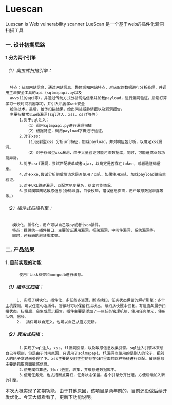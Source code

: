 # Luescan
Luescan is Web vulnerability scanner
LueScan 是一个基于web的插件化漏洞扫描工具


### 一. 设计初期思路
   #### 1.分为两个引擎
######   （1）爬虫式扫描引擎：
      特点：获取网站信息，通过网站信息，整体感知网站特点，对获取的数据进行分析处理，并调用主流安全工具的api（sqlmapapi.py以及
      awvs11的api等），并通过传统方式分析网站信息并加载payload，进行漏洞验证。后期打算学习一段时间机器学习，并引入机器学web安全
      检测技术。最后，给予扫描结果，给出网站威胁情报以及漏洞报告。
      主要扫描常见web漏洞(sql注入，xss，csrf等等)
          1.对于sql注入：
             （1）调用sqlmpapi.py进行漏洞扫描
             （2）根据特征，调用payload字典进行验证。
          2.对于xss:
              (1)反射型xss 分析url特征，加载payload，并对响应包分析，以确定xss漏洞。
             （2）对于存储型xss漏洞，由于大量验证可能污染数据库，同时，可能造成业务功能异常。
          3.对于csrf漏洞，尝试匹配表单或者ajax，以确定是否存在token，或者验证码信息。
          4.对于xxe,尝试分析前后端请求是否使用了xml，如果使用xml，加载payload做简单验证。
          5.对于URL跳转漏洞，匹配常见变量名，给出可能情况。
          6.尝试爬取网站敏感信息(源码泄露，目录枚举，错误信息页面，用户敏感数据泄露等等。)
          
 ######   （2）插件式扫描引擎：
       模块化，插件化，用户可以自己写py或者json插件。
       特点：提供统一插件接口，主要验证通用漏洞。框架漏洞，中间件漏洞，系统漏洞等。
       同时，还有辅助验证脚本等。


### 二. 产品结果
   ####  1. 目前实现的功能
          使用flask框架和mongodb进行缓存。
 #####    （1）插件式扫描：       
         1. 实现了模块化，插件化，多任务多资源，断点续扫，任务状态保留的解析引擎：多个主机探测，可以任意勾选插件。暂停时可以保留扫描状态，续扫从快照中恢复。有进度条展示扫描状态。扫描后，会生成展示报告。插件主要是添加了一些任务管理机制，使用任务单元，使用队列，信号。
         2.  插件可以自定义，也可以自己从官方更新。
  #####    （2）爬虫式扫描：
          1.实现了sql注入，xss，fl漏洞引擎，以及敏感信息收集引擎。sql注入引擎本来想自己写规则，但是由于时间原因，只调用了sqlmapapi，fl漏洞也使用的是别人的轮子，把别人的轮子拿过来处理了下。xss主要是反射性型的存在GET里面的四种特征进行匹配。敏感信息主要是抓取页面敏感信息。
          2.使用爬虫算法，对url去重，收集，并缓存进数据库中。
          3.使用任务元，也支持断点需扫，任务状态保留。各个引擎分开处理，方便后续加入新的引擎。
  本次大概实现了初期功能，由于其他原因，该项目是两年前的，目前还没做后续开发优化。今天大概看看了，更新下功能说明。
